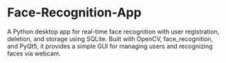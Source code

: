 # Face-Recognition-App
A Python desktop app for real-time face recognition with user registration, deletion, and storage using SQLite. Built with OpenCV, face_recognition, and PyQt5, it provides a simple GUI for managing users and recognizing faces via webcam.
